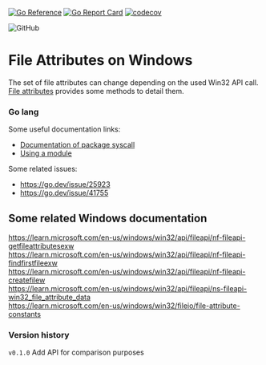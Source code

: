 [![Go Reference](https://pkg.go.dev/badge/github.com/iwdgo/fileattributes.svg)](https://pkg.go.dev/github.com/iwdgo/windowsattributes)
[![Go Report Card](https://goreportcard.com/badge/github.com/iwdgo/fileattributes)](https://goreportcard.com/report/github.com/iwdgo/windowsattributes)
[![codecov](https://codecov.io/gh/iwdgo/fileattributes/branch/master/graph/badge.svg)](https://codecov.io/gh/iwdgo/windowsattributes)

![GitHub](https://github.com/iwdgo/fileattributes/workflows/GitHub/badge.svg)

# File Attributes on Windows

The set of file attributes can change depending on the used Win32 API call.
[File attributes](https://docs.microsoft.com/en-us/windows/win32/fileio/file-attribute-constants) provides some methods
to detail them.

### Go lang

Some useful documentation links:
- [Documentation of package syscall](https://pkg.go.dev/syscall)  
- [Using a module](https://go.dev/ref/mod)  

Some related issues:
- https://go.dev/issue/25923  
- https://go.dev/issue/41755  

## Some related Windows documentation

https://learn.microsoft.com/en-us/windows/win32/api/fileapi/nf-fileapi-getfileattributesexw  
https://learn.microsoft.com/en-us/windows/win32/api/fileapi/nf-fileapi-findfirstfileexw  
https://learn.microsoft.com/en-us/windows/win32/api/fileapi/nf-fileapi-createfilew  
https://learn.microsoft.com/en-us/windows/win32/api/fileapi/ns-fileapi-win32_file_attribute_data    
https://learn.microsoft.com/en-us/windows/win32/fileio/file-attribute-constants  

### Version history

`v0.1.0` Add API for comparison purposes  
